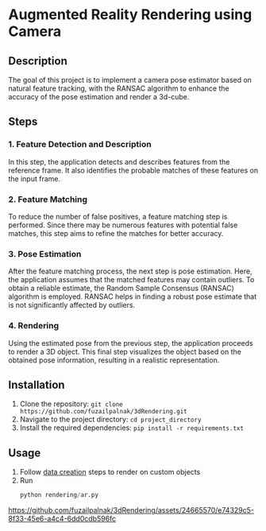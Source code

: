 # Augmented Reality Rendering using Camera

## Description

The goal of this project is to implement a camera pose estimator based on natural feature tracking, with the RANSAC algorithm to enhance the accuracy of the pose estimation and render a 3d-cube. 


## Steps

### 1. Feature Detection and Description

In this step, the application detects and describes features from the reference frame. It also identifies the probable matches of these features on the input frame.

### 2. Feature Matching

To reduce the number of false positives, a feature matching step is performed. Since there may be numerous features with potential false matches, this step aims to refine the matches for better accuracy.

### 3. Pose Estimation

After the feature matching process, the next step is pose estimation. Here, the application assumes that the matched features may contain outliers. To obtain a reliable estimate, the Random Sample Consensus (RANSAC) algorithm is employed. RANSAC helps in finding a robust pose estimate that is not significantly affected by outliers.

### 4. Rendering

Using the estimated pose from the previous step, the application proceeds to render a 3D object. This final step visualizes the object based on the obtained pose information, resulting in a realistic representation.

## Installation

1. Clone the repository: `git clone https://github.com/fuzailpalnak/3dRendering.git`
2. Navigate to the project directory: `cd project_directory`
3. Install the required dependencies: `pip install -r requirements.txt`

## Usage
1. Follow [data creation](https://github.com/fuzailpalnak/3dRendering/files/11832763/dataCreation.pdf) steps to render on custom objects
2. Run
    ```python
    python rendering/ar.py
    ```





https://github.com/fuzailpalnak/3dRendering/assets/24665570/e74329c5-8f33-45e6-a4c4-6dd0cdb596fc


   

